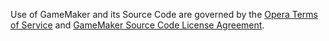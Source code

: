 Use of GameMaker and its Source Code are governed by the [Opera Terms of Service](https://legal.opera.com/terms/) and [GameMaker Source Code License Agreement](https://gamemaker.io/legal/sourcecode).
